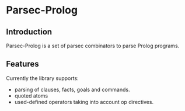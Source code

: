 # Parsec-Prolog

## Introduction

Parsec-Prolog is a set of parsec combinators to parse Prolog programs.

## Features

Currently the library supports:
 * parsing of clauses, facts, goals and commands.
 * quoted atoms
 * used-defined operators taking into account op directives.

